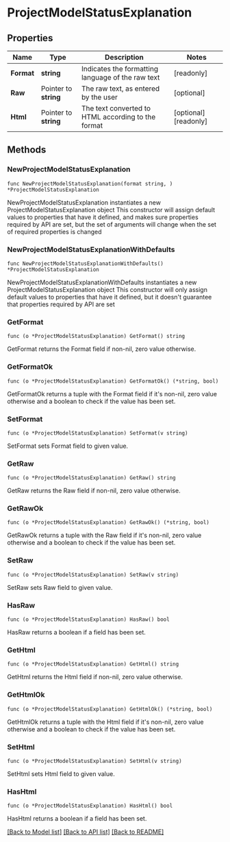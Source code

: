 # ProjectModelStatusExplanation

## Properties

Name | Type | Description | Notes
------------ | ------------- | ------------- | -------------
**Format** | **string** | Indicates the formatting language of the raw text | [readonly] 
**Raw** | Pointer to **string** | The raw text, as entered by the user | [optional] 
**Html** | Pointer to **string** | The text converted to HTML according to the format | [optional] [readonly] 

## Methods

### NewProjectModelStatusExplanation

`func NewProjectModelStatusExplanation(format string, ) *ProjectModelStatusExplanation`

NewProjectModelStatusExplanation instantiates a new ProjectModelStatusExplanation object
This constructor will assign default values to properties that have it defined,
and makes sure properties required by API are set, but the set of arguments
will change when the set of required properties is changed

### NewProjectModelStatusExplanationWithDefaults

`func NewProjectModelStatusExplanationWithDefaults() *ProjectModelStatusExplanation`

NewProjectModelStatusExplanationWithDefaults instantiates a new ProjectModelStatusExplanation object
This constructor will only assign default values to properties that have it defined,
but it doesn't guarantee that properties required by API are set

### GetFormat

`func (o *ProjectModelStatusExplanation) GetFormat() string`

GetFormat returns the Format field if non-nil, zero value otherwise.

### GetFormatOk

`func (o *ProjectModelStatusExplanation) GetFormatOk() (*string, bool)`

GetFormatOk returns a tuple with the Format field if it's non-nil, zero value otherwise
and a boolean to check if the value has been set.

### SetFormat

`func (o *ProjectModelStatusExplanation) SetFormat(v string)`

SetFormat sets Format field to given value.


### GetRaw

`func (o *ProjectModelStatusExplanation) GetRaw() string`

GetRaw returns the Raw field if non-nil, zero value otherwise.

### GetRawOk

`func (o *ProjectModelStatusExplanation) GetRawOk() (*string, bool)`

GetRawOk returns a tuple with the Raw field if it's non-nil, zero value otherwise
and a boolean to check if the value has been set.

### SetRaw

`func (o *ProjectModelStatusExplanation) SetRaw(v string)`

SetRaw sets Raw field to given value.

### HasRaw

`func (o *ProjectModelStatusExplanation) HasRaw() bool`

HasRaw returns a boolean if a field has been set.

### GetHtml

`func (o *ProjectModelStatusExplanation) GetHtml() string`

GetHtml returns the Html field if non-nil, zero value otherwise.

### GetHtmlOk

`func (o *ProjectModelStatusExplanation) GetHtmlOk() (*string, bool)`

GetHtmlOk returns a tuple with the Html field if it's non-nil, zero value otherwise
and a boolean to check if the value has been set.

### SetHtml

`func (o *ProjectModelStatusExplanation) SetHtml(v string)`

SetHtml sets Html field to given value.

### HasHtml

`func (o *ProjectModelStatusExplanation) HasHtml() bool`

HasHtml returns a boolean if a field has been set.


[[Back to Model list]](../README.md#documentation-for-models) [[Back to API list]](../README.md#documentation-for-api-endpoints) [[Back to README]](../README.md)


